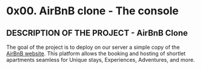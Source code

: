 # 0x00. AirBnB clone - The console
[](https://s3.amazonaws.com/alx-intranet.hbtn.io/uploads/medias/2018/6/65f4a1dd9c51265f49d0.png?X-Amz-Algorithm=AWS4-HMAC-SHA256&X-Amz-Credential=AKIARDDGGGOUSBVO6H7D%2F20230209%2Fus-east-1%2Fs3%2Faws4_request&X-Amz-Date=20230209T203342Z&X-Amz-Expires=86400&X-Amz-SignedHeaders=host&X-Amz-Signature=03d1d5c220a05d2ff1111ed24843235334693a6805dab6d96b2d494b8ed7d81e)

## DESCRIPTION OF THE PROJECT - AirBnB Clone
The goal of the project is to deploy on our server a simple copy of the [AirBnB website](https://www.airbnb.com/). This platform allows the booking and hosting of shortlet apartments seamless for Unique stays, Experiences, Adventures, and more. 
